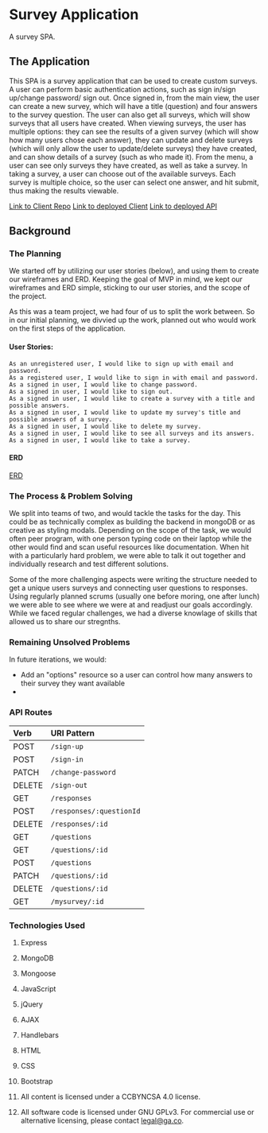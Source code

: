 # Survey Application

A survey SPA.

## The Application

This SPA is a survey application that can be used to create custom surveys. A user
can perform basic authentication actions, such as sign in/sign up/change password/
sign out. Once signed in, from the main view, the user can create a new survey,
which will have a title (question) and four answers to the survey question. The user
can also get all surveys, which will show surveys that all users have created. When
viewing surveys, the user has multiple options: they can see the results of a
given survey (which will show how many users chose each answer), they can update
and delete surveys (which will only allow the user to update/delete surveys) they
have created, and can show details of a survey (such as who made it). From the menu,
a user can see only surveys they have created, as well as take a survey. In taking
a survey, a user can choose out of the available surveys. Each survey is multiple
choice, so the user can select one answer, and hit submit, thus making the results
viewable.

[Link to Client Repo](https://github.com/SEI-06/Survey-Client)
[Link to deployed Client](https://sei-06.github.io/Survey-Client/)
[Link to deployed API](https://morning-reef-04926.herokuapp.com)


## Background

### The Planning

We started off by utilizing our user stories (below), and using them to create our
wireframes and ERD. Keeping the goal of MVP in mind, we kept our wireframes and
ERD simple, sticking to our user stories, and the scope of the project.

As this was a team project, we had four of us to split the work between. So in
our initial planning, we divvied up the work, planned out who would work on the
first steps of the application.



#### User Stories:

```
As an unregistered user, I would like to sign up with email and password.
As a registered user, I would like to sign in with email and password.
As a signed in user, I would like to change password.
As a signed in user, I would like to sign out.
As a signed in user, I would like to create a survey with a title and possible answers.
As a signed in user, I would like to update my survey's title and possible answers of a survey.
As a signed in user, I would like to delete my survey.
As a signed in user, I would like to see all surveys and its answers.
As a signed in user, I would like to take a survey.
```

#### ERD

[ERD](https://imgur.com/a/BTW9TxU)

### The Process & Problem Solving

We split into teams of two, and would tackle the tasks for the day. This could be
as technically complex as building the backend in mongoDB or as creative as styling
modals. Depending on the scope of the task, we would often peer program, with one
person typing code on their laptop while the other would find and scan useful resources
like documentation. When hit with a particularly hard problem, we were able to talk
it out together and individually research and test different solutions.

Some of the more challenging aspects were writing the structure needed to get a
unique users surveys and connecting user questions to responses. Using regularly
planned scrums (usually one before moring, one after lunch) we were able to see
where we were at and readjust our goals accordingly. While we faced regular challenges,
we had a diverse knowlage of skills that allowed us to share our stregnths.



### Remaining Unsolved Problems

In future iterations, we would:

- Add an "options" resource so a user can control how many answers to their survey
  they want available
-


### API Routes

| Verb   | URI Pattern  |
|:-------|:-------------|
| POST   | `/sign-up`      |
| POST   | `/sign-in`      |
| PATCH  | `/change-password`|
| DELETE | `/sign-out`     |
| GET    | `/responses`    |
| POST   | `/responses/:questionId` |
| DELETE | `/responses/:id`|
| GET    | `/questions`    |
| GET    | `/questions/:id`|
| POST   | `/questions`    |
| PATCH  | `/questions/:id`|
| DELETE | `/questions/:id`|
| GET    | `/mysurvey/:id` |

### Technologies Used

1. Express
2. MongoDB
3. Mongoose
2. JavaScript
3. jQuery
4. AJAX
6. Handlebars
7. HTML
8. CSS
9. Bootstrap



1. All content is licensed under a CC­BY­NC­SA 4.0 license.
1. All software code is licensed under GNU GPLv3. For commercial use or
    alternative licensing, please contact legal@ga.co.
